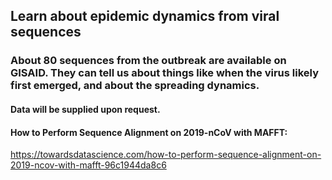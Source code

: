 ## Learn about epidemic dynamics from viral sequences

### About 80 sequences from the outbreak are available on GISAID. They can tell us about things like when the virus likely first emerged, and about the spreading dynamics.

#### Data will be supplied upon request.

#### How to Perform Sequence Alignment on 2019-nCoV with MAFFT:

https://towardsdatascience.com/how-to-perform-sequence-alignment-on-2019-ncov-with-mafft-96c1944da8c6
